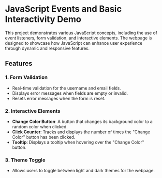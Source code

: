# JavaScript Events and Basic Interactivity Demo

This project demonstrates various JavaScript concepts, including the use of event listeners, form validation, and interactive elements. The webpage is designed to showcase how JavaScript can enhance user experience through dynamic and responsive features.

## Features

### 1. **Form Validation**
- Real-time validation for the username and email fields.
- Displays error messages when fields are empty or invalid.
- Resets error messages when the form is reset.

### 2. **Interactive Elements**
- **Change Color Button**: A button that changes its background color to a random color when clicked.
- **Click Counter**: Tracks and displays the number of times the "Change Color" button has been clicked.
- **Tooltip**: Displays a tooltip when hovering over the "Change Color" button.

### 3. **Theme Toggle**
- Allows users to toggle between light and dark themes for the webpage.